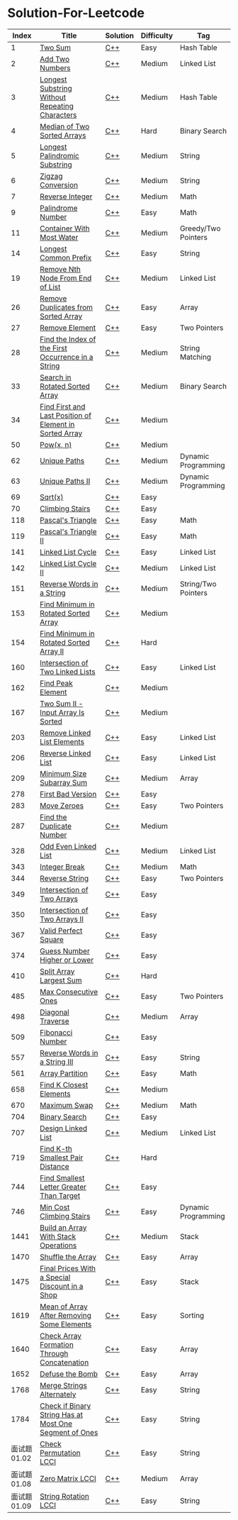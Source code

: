 # Solution-For-Leetcode


| Index | Title | Solution | Difficulty | Tag |
|---| ----- | -------- | ---------- | -------- |
|1|[Two Sum](https://leetcode.cn/problems/two-sum/) | [C++](https://github.com/null1024-ws/Solution-For-Leetcode/blob/4ed85172c03b409f3a10f1669788484cd5ef60de/Solution/Two%20Sum.md)|Easy|Hash Table|
|2|[Add Two Numbers](https://leetcode.cn/problems/add-two-numbers/) | [C++](https://github.com/null1024-ws/Solution-For-Leetcode/blob/75ea212546d6d0e1f853b9d4f0e1df61960a6ed7/Solution/Add%20Two%20Numbers.md)|Medium|Linked List|
|3|[Longest Substring Without Repeating Characters](https://leetcode.cn/problems/longest-substring-without-repeating-characters/) | [C++](https://github.com/null1024-ws/Solution-For-Leetcode/blob/f181062e091d44d507ab58f015c5dab414d75495/Solution/Longest%20Substring%20Without%20Repeating%20Characters.md)|Medium|Hash Table|
|4|[Median of Two Sorted Arrays](https://leetcode.cn/problems/median-of-two-sorted-arrays/) | [C++](https://github.com/null1024-ws/Solution-For-Leetcode/blob/1291804a3b7fea850905745be6044b63286c3ec7/Solution/Median%20of%20Two%20Sorted%20Arrays.md)|Hard|Binary Search|
|5|[Longest Palindromic Substring](https://leetcode.cn/problems/longest-palindromic-substring/) | [C++](https://github.com/null1024-ws/Solution-For-Leetcode/blob/a0720b8f30f8bf0c8ceda67d24bec44c518b1613/Solution/Longest%20Palindromic%20Substring.md)|Medium|String|
|6|[Zigzag Conversion](https://leetcode.cn/problems/zigzag-conversion/) | [C++](https://github.com/null1024-ws/Solution-For-Leetcode/blob/7aebd9318aaffb68c957486f77c8e5b5d1eb014f/Solution/Zigzag%20Conversion.md)|Medium|String|
|7|[Reverse Integer](https://leetcode.cn/problems/reverse-integer/) | [C++](https://github.com/null1024-ws/Solution-For-Leetcode/blob/8ed6e445196718caf4f888ea1b39fdb7ca6cf8c3/Solution/Reverse%20Integer.md)|Medium|Math|
|9|[Palindrome Number](https://leetcode.cn/problems/palindrome-number/) | [C++](https://github.com/null1024-ws/Solution-For-Leetcode/blob/007ad8f98281431936fb6e939bb0614ef6fd7fad/Solution/Palindrome%20Number.md)|Easy|Math|
|11|[Container With Most Water](https://leetcode.cn/problems/container-with-most-water/) | [C++](https://github.com/null1024-ws/Solution-For-Leetcode/blob/e0b548c75c798ecb4e4568f4932b383c08dbe583/Solution/Container%20With%20Most%20Water.md)|Medium|Greedy/Two Pointers|
|14|[Longest Common Prefix](https://leetcode.cn/problems/longest-common-prefix/) | [C++](https://github.com/null1024-ws/Solution-For-Leetcode/blob/212efd7695f6cc827f9df050f8f6b3c8021c488f/Solution/Longest%20Common%20Prefix.md)|Easy|String|
|19|[Remove Nth Node From End of List](https://leetcode.cn/problems/remove-nth-node-from-end-of-list/) | [C++](https://github.com/null1024-ws/Solution-For-Leetcode/blob/68472d9150195d5212b0561cab38c3b6117de74b/Solution/Remove%20Nth%20Node%20From%20End%20of%20List.md)|Medium|Linked List|
|26|[Remove Duplicates from Sorted Array](https://leetcode.cn/problems/remove-duplicates-from-sorted-array/) | [C++](https://github.com/null1024-ws/Solution-For-Leetcode/blob/5281087e2d7ee864b81413589f6fd3b32bd20613/Solution/Remove%20Duplicates%20from%20Sorted%20Array.md)|Easy|Array|
|27|[Remove Element](https://leetcode.cn/problems/remove-element/) | [C++](https://github.com/null1024-ws/Solution-For-Leetcode/blob/cdc47e894b6c485ade1eca949f3706eb3bd7718e/Solution/Remove%20Element.md)|Easy|Two Pointers|
|28|[Find the Index of the First Occurrence in a String](https://leetcode.cn/problems/find-the-index-of-the-first-occurrence-in-a-string/) | [C++](https://github.com/null1024-ws/Solution-For-Leetcode/blob/333a321f7e46970e221d58e1640d5528ea3c6a55/Solution/Find%20the%20Index%20of%20the%20First%20Occurrence%20in%20a%20String.md)|Medium|String Matching|
|33|[Search in Rotated Sorted Array](https://leetcode.cn/problems/search-in-rotated-sorted-array/) | [C++](https://github.com/null1024-ws/Solution-For-Leetcode/blob/a290c20a428fc8ab3899ea0c58e25932d2396c13/Solution/Search%20in%20Rotated%20Sorted%20Array.md)|Medium|Binary Search|
|34|[Find First and Last Position of Element in Sorted Array](https://leetcode.cn/problems/find-first-and-last-position-of-element-in-sorted-array/) | [C++](https://github.com/null1024-ws/Solution-For-Leetcode/blob/2a1b816eac0945187e849d3e6e20438aa3ad7715/Solution/Find%20First%20and%20Last%20Position%20of%20Element%20in%20Sorted%20Array.md)|Medium|
|50|[Pow(x, n)](https://leetcode.cn/problems/powx-n/) | [C++](https://github.com/null1024-ws/Solution-For-Leetcode/blob/6499744f0c53a6906e034a0a4c495a342dad1ff0/Solution/Pow(x,%20n).md)|Medium|
|62|[Unique Paths](https://leetcode.cn/problems/unique-paths/) | [C++](https://github.com/null1024-ws/Solution-For-Leetcode/blob/cba09efde8d4f79a68baf0de6ea94586d02d27e0/Solution/Unique%20Paths.md)|Medium|Dynamic Programming|
|63|[Unique Paths II](https://leetcode.cn/problems/unique-paths-ii/) | [C++](https://github.com/null1024-ws/Solution-For-Leetcode/blob/f06d74a6445778739e5d7e448c458a5f440fd43a/Solution/Unique%20Paths%20II.md)|Medium|Dynamic Programming|
|69|[Sqrt(x)](https://leetcode.cn/problems/sqrtx/) | [C++](https://github.com/null1024-ws/Solution-For-Leetcode/blob/bd6e38ac8e97230e8b9925a48f10af93b399bf89/Solution/Sqrt(x).md)|Easy|
|70|[Climbing Stairs](https://leetcode.cn/problems/climbing-stairs/) | [C++](https://github.com/null1024-ws/Solution-For-Leetcode/blob/36574069b85d244d6ac58137768ef918d8d531c3/Solution/Climbing%20Stairs.md)|Easy|
|118|[Pascal's Triangle](https://leetcode.cn/problems/pascals-triangle/) | [C++](https://github.com/null1024-ws/Solution-For-Leetcode/blob/001b3af9134381fb65c793cf6c8fb44c13d79113/Solution/Pascal's%20Triangle.md)|Easy|Math|
|119|[Pascal's Triangle II](https://leetcode.cn/problems/pascals-triangle-ii/submissions/) | [C++](https://github.com/null1024-ws/Solution-For-Leetcode/blob/4cea21973d4351fc3588495670493499facbe5a2/Solution/Pascal's%20Triangle%20II.md)|Easy|Math|
|141|[Linked List Cycle](https://leetcode.cn/problems/linked-list-cycle/) | [C++](https://github.com/null1024-ws/Solution-For-Leetcode/blob/4935873d1989dd65d92e85d9422d5f4ce0186a37/Solution/Linked%20List%20Cycle.md)|Easy|Linked List|
|142|[Linked List Cycle II](https://leetcode.cn/problems/linked-list-cycle-ii/) | [C++](https://github.com/null1024-ws/Solution-For-Leetcode/blob/9c92b4f78740e1f87445a59c1c73b41f74a0552f/Solution/Linked%20List%20Cycle%20II.md)|Medium|Linked List|
|151|[Reverse Words in a String](https://leetcode.cn/problems/reverse-words-in-a-string/) | [C++](https://github.com/null1024-ws/Solution-For-Leetcode/blob/cf0a11cc8a7c4617227abe700bc8e7b94300e5d5/Solution/Reverse%20Words%20in%20a%20String.md)|Medium|String/Two Pointers|
|153|[Find Minimum in Rotated Sorted Array](https://leetcode.cn/problems/find-minimum-in-rotated-sorted-array/) | [C++](https://github.com/null1024-ws/Solution-For-Leetcode/blob/fe63698fe67150b1564ad8d0f890f1f2378a2b3c/Solution/Find%20Minimum%20in%20Rotated%20Sorted%20Array.md)|Medium|
|154|[Find Minimum in Rotated Sorted Array II](https://leetcode.cn/problems/find-minimum-in-rotated-sorted-array-ii/) | [C++](https://github.com/null1024-ws/Solution-For-Leetcode/blob/bf47cc05fddac93b350487f412cf454ad7eeaa44/Solution/Find%20Minimum%20in%20Rotated%20Sorted%20Array%20II.md)|Hard|
|160|[Intersection of Two Linked Lists](https://leetcode.cn/problems/intersection-of-two-linked-lists/) | [C++](https://github.com/null1024-ws/Solution-For-Leetcode/blob/0e9c9c7af1289bcf62ebc2b2395448100034d58a/Solution/Intersection%20of%20Two%20Linked%20Lists.md)|Easy|Linked List|
|162|[Find Peak Element](https://leetcode.cn/problems/find-peak-element/) | [C++](https://github.com/null1024-ws/Solution-For-Leetcode/blob/948bbd32a58f3e25b8ab2cdcb09d7a710add02d6/Solution/Find%20Peak%20Element.md)|Medium|
|167|[Two Sum II - Input Array Is Sorted](https://leetcode.cn/problems/two-sum-ii-input-array-is-sorted/) | [C++](https://github.com/null1024-ws/Solution-For-Leetcode/blob/c20c56cd6de92088e13f81d96f5b8767f22d412d/Solution/Two%20Sum%20II%20-%20Input%20Array%20Is%20Sorted.md)|Medium|
|203|[Remove Linked List Elements](https://leetcode.cn/problems/remove-linked-list-elements/) | [C++](https://github.com/null1024-ws/Solution-For-Leetcode/blob/29d341e77e8b1dff7a2a1e2c73627ee2e442ef03/Solution/Remove%20Linked%20List%20Elements.md)|Easy|Linked List|
|206|[Reverse Linked List](https://leetcode.cn/problems/reverse-linked-list/) | [C++](https://github.com/null1024-ws/Solution-For-Leetcode/blob/d279a6e05788fe64594052053ef12eafb1209d7d/Solution/Reverse%20Linked%20List.md)|Easy|Linked List|
|209|[Minimum Size Subarray Sum](https://leetcode.cn/problems/minimum-size-subarray-sum/) | [C++](https://github.com/null1024-ws/Solution-For-Leetcode/blob/dc863c00f4ce46beb15b656f338748219f15b888/Solution/Minimum%20Size%20Subarray%20Sum.md)|Medium|Array|
|278|[First Bad Version](https://leetcode.cn/problems/first-bad-version/) | [C++](https://github.com/null1024-ws/Solution-For-Leetcode/blob/ade81302320ad8f111a8fb19ec36a2fd95e52811/Solution/First%20Bad%20Version.md)|Easy|
|283|[Move Zeroes](https://leetcode.cn/problems/move-zeroes/) | [C++](https://github.com/null1024-ws/Solution-For-Leetcode/blob/6c5238c877e29c04eb692cdd86b9fb37bb1b589a/Solution/Remove%20Element.md)|Easy|Two Pointers|
|287|[Find the Duplicate Number](https://leetcode.cn/problems/find-the-duplicate-number/) | [C++](https://github.com/null1024-ws/Solution-For-Leetcode/blob/cbaae6661ea26293a0316e9a9c26688344c6824c/Solution/Find%20the%20Duplicate%20Number.md)|Medium|
|328|[Odd Even Linked List](https://leetcode.cn/problems/odd-even-linked-list/description/) | [C++](https://github.com/null1024-ws/Solution-For-Leetcode/blob/2469575b1d906f2837565f0921e164c527026d54/Solution/Odd%20Even%20Linked%20List.md)|Medium|Linked List|
|343|[Integer Break](https://leetcode.cn/problems/integer-break/) | [C++](https://github.com/null1024-ws/Solution-For-Leetcode/blob/e8dfd8b167553985213a2a57158c8226a5113aa1/Solution/Integer%20Break.md)|Medium|Math|
|344|[Reverse String](https://leetcode.cn/problems/reverse-string/) | [C++](https://github.com/null1024-ws/Solution-For-Leetcode/blob/4af59d86c01408d8ddb3c56cbbcb595345a00333/Solution/Reverse%20String.md)|Easy|Two Pointers|
|349|[Intersection of Two Arrays](https://leetcode.cn/problems/intersection-of-two-arrays/) | [C++](https://github.com/null1024-ws/Solution-For-Leetcode/blob/477b7aaeed900a0a75e615bab1b5d50886945e12/Solution/Intersection%20of%20Two%20Arrays.md)|Easy|
|350|[Intersection of Two Arrays II](https://leetcode.cn/problems/intersection-of-two-arrays-ii/) | [C++](https://github.com/null1024-ws/Solution-For-Leetcode/blob/77a217a62c2c279b33ee34a80181f6f38d3c53df/Solution/Intersection%20of%20Two%20Arrays%20II.md)|Easy|
|367|[Valid Perfect Square](https://leetcode.cn/problems/valid-perfect-square/) | [C++](https://github.com/null1024-ws/Solution-For-Leetcode/blob/aea992c0b73eca32401a3749169641f09b1f27cd/Solution/Valid%20Perfect%20Square.md)|Easy|
|374|[Guess Number Higher or Lower](https://leetcode.cn/problems/sqrtx/) | [C++](https://github.com/null1024-ws/Solution-For-Leetcode/blob/c26c6372d84bd9a00d3749b6983d4f4f0c6c4798/Solution/Guess%20Number%20Higher%20or%20Lower.md)|Easy|
|410|[Split Array Largest Sum](https://leetcode.cn/problems/split-array-largest-sum/) | [C++](https://github.com/null1024-ws/Solution-For-Leetcode/blob/e5a98cd32cea132e892733696e842fed807ac592/Solution/Split%20Array%20Largest%20Sum.md)|Hard|
|485|[Max Consecutive Ones](https://leetcode.cn/problems/max-consecutive-ones/) | [C++](https://github.com/null1024-ws/Solution-For-Leetcode/blob/1ac634cae7692a155b52c3744ba4b7e5dfc40325/Solution/Max%20Consecutive%20Ones.md)|Easy|Two Pointers|
|498|[Diagonal Traverse](https://leetcode.cn/problems/diagonal-traverse/) | [C++](https://github.com/null1024-ws/Solution-For-Leetcode/blob/2ac9bdb82e9bf43bb116a09cadc07b7ee4e7e69a/Solution/Diagonal%20Traverse.md)|Medium|Array|
|509|[Fibonacci Number](https://leetcode.cn/problems/fibonacci-number/) | [C++](https://github.com/null1024-ws/Solution-For-Leetcode/blob/6fd5359715906386646c71ada091a8190b09a1e9/Solution/Fibonacci%20Number.md)|Easy|
|557|[Reverse Words in a String III](https://leetcode.cn/problems/reverse-words-in-a-string-iii/) | [C++](https://github.com/null1024-ws/Solution-For-Leetcode/blob/eef0f6da2d0fc39bd13384ac1ad68bdf921672fc/Solution/Reverse%20Words%20in%20a%20String%20III.md)|Easy|String|
|561|[Array Partition](https://leetcode.cn/problems/array-partition/) | [C++](https://github.com/null1024-ws/Solution-For-Leetcode/blob/283e8b0d412e5e71642f9a5d203fee91d745001a/Solution/Array%20Partition.md)|Easy|Math|
|658|[Find K Closest Elements](https://leetcode.cn/problems/find-k-closest-elements/) | [C++](https://github.com/null1024-ws/Solution-For-Leetcode/blob/1e7d669a0657b15964e64079e3888397f1d3e4e5/Solution/Find%20K%20Closest%20Elements.md)|Medium|
|670|[Maximum Swap](https://leetcode.cn/problems/maximum-swap/) | [C++](https://github.com/null1024-ws/Solution-For-Leetcode/blob/4cbeed67bef5f8e9448301da800e79a9e19911ca/Solution/Maximum%20Swap.md)|Medium|Math|
|704|[Binary Search](https://leetcode.cn/problems/binary-search/) | [C++](https://github.com/null1024-ws/Solution-For-Leetcode/blob/e772b3513dfc4c3131aae412c6ca273abc2310da/Solution/Binary%20Search.md)|Easy|
|707|[Design Linked List](https://leetcode.cn/problems/design-linked-list/) | [C++](https://github.com/null1024-ws/Solution-For-Leetcode/blob/2e61bbd9aaca44208b2cdac43b14a20b2033af64/Solution/Design%20Linked%20List.md)|Medium|Linked List|
|719|[Find K-th Smallest Pair Distance](https://leetcode.cn/problems/find-k-th-smallest-pair-distance/) | [C++](https://github.com/null1024-ws/Solution-For-Leetcode/blob/ed7590a178118e4debeba33404aa8ac06a71a958/Solution/Find%20K-th%20Smallest%20Pair%20Distance.md)|Hard|
|744|[Find Smallest Letter Greater Than Target](https://leetcode.cn/problems/find-smallest-letter-greater-than-target/) | [C++](https://github.com/null1024-ws/Solution-For-Leetcode/blob/ab675b65b5e5f3ea171e8049cab7e3460f2a615b/Solution/Find%20Smallest%20Letter%20Greater%20Than%20Target.md)|Easy|
|746|[Min Cost Climbing Stairs](https://leetcode.cn/problems/min-cost-climbing-stairs/) | [C++](https://github.com/null1024-ws/Solution-For-Leetcode/blob/1279fcf2a7df8b6ee2ddcd9a61d2c4e80be39b4b/Solution/Min%20Cost%20Climbing%20Stairs.md)|Easy|Dynamic Programming|
|1441|[Build an Array With Stack Operations](https://leetcode.cn/problems/build-an-array-with-stack-operations/) | [C++](https://github.com/null1024-ws/Solution-For-Leetcode/blob/a32d6546c905fe1587c4e7affdbee5b10e8ef59e/Solution/Build%20an%20Array%20With%20Stack%20Operations.md)|Medium|Stack|
|1470|[Shuffle the Array](https://leetcode.cn/problems/shuffle-the-array/) | [C++](https://github.com/null1024-ws/Solution-For-Leetcode/blob/b3cece7a30318418754a28d4c335dff230be0d94/Solution/Shuffle%20the%20Array.md)|Easy|Array|
|1475|[Final Prices With a Special Discount in a Shop](https://leetcode.cn/problems/final-prices-with-a-special-discount-in-a-shop/) | [C++](https://github.com/null1024-ws/Solution-For-Leetcode/blob/2b183b049c24d23d592a19e7212270d70a04f968/Solution/Final%20Prices%20With%20a%20Special%20Discount%20in%20a%20Shop.md)|Easy|Stack|
|1619|[Mean of Array After Removing Some Elements](https://leetcode.cn/problems/mean-of-array-after-removing-some-elements/) | [C++](https://github.com/null1024-ws/Solution-For-Leetcode/blob/96a1864f37878551b066db9dba47a3c130c2e9f3/Solution/Mean%20of%20Array%20After%20Removing%20Some%20Elements.md)|Easy|Sorting|
|1640|[Check Array Formation Through Concatenation](https://leetcode.cn/problems/check-array-formation-through-concatenation/) | [C++](https://github.com/null1024-ws/Solution-For-Leetcode/blob/4f09d5e46fe08a3600e37104c31f726c47446813/Solution/Check%20Array%20Formation%20Through%20Concatenation.md)|Easy|Array|
|1652|[Defuse the Bomb](https://leetcode.cn/problems/defuse-the-bomb/) | [C++](https://github.com/null1024-ws/Solution-For-Leetcode/blob/ccaedd61fc0d3cc52eef5350602b3cf6399b306c/Solution/Defuse%20the%20Bomb.md)|Easy|Array|
|1768|[Merge Strings Alternately](https://leetcode.cn/problems/merge-strings-alternately/) | [C++](https://github.com/null1024-ws/Solution-For-Leetcode/blob/a56170a94a8f4471d66af16dcf26bb8e51b16a36/Solution/Merge%20Strings%20Alternately.md)|Easy|String|
|1784|[Check if Binary String Has at Most One Segment of Ones](https://leetcode.cn/problems/check-if-binary-string-has-at-most-one-segment-of-ones/) | [C++](https://github.com/null1024-ws/Solution-For-Leetcode/blob/edbc34ef7269bf32c028d1519cacd50b2b55097f/Solution/Check%20if%20Binary%20String%20Has%20at%20Most%20One%20Segment%20of%20Ones.md)|Easy|String|
|面试题 01.02|[Check Permutation LCCI](https://leetcode.cn/problems/check-permutation-lcci/) | [C++](https://github.com/null1024-ws/Solution-For-Leetcode/blob/ed0d1a692bce0c48d837159160d6c86235eb129f/Solution/Check%20Permutation%20LCCI.md)|Easy|String|
|面试题 01.08|[Zero Matrix LCCI](https://leetcode.cn/problems/zero-matrix-lcci/) | [C++](https://github.com/null1024-ws/Solution-For-Leetcode/blob/a302664f2203e3343df24e3308505cc9c6f77e7d/Solution/Zero%20Matrix%20LCCI.md)|Medium|Array|
|面试题 01.09|[String Rotation LCCI](https://leetcode.cn/problems/string-rotation-lcci/) | [C++](https://github.com/null1024-ws/Solution-For-Leetcode/blob/a87662c9387e881f8bee60931730d08f5d7c4a00/Solution/String%20Rotation%20LCCI.md)|Easy|String|

